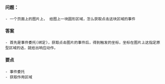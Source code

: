 #### 问题：
	- 一个页面上的图片上， 给图上一块圆形区域，怎么获取点击这块区域的事件
#### 答案
	- 首先是事件委托(绑定)，获取点击图片的事件后，得到触发的坐标，坐标在图片上这指定原型区域的话，就给出响应动作，
#### 要点 
	- 事件委托
	- 获取作用区域
